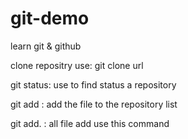 # git-demo
learn git &amp; github 

clone repositry use:
git clone url

git status: 
use to find status a repository

git add <file name>:
add the file to the repository list 

git add. : 
all file add use this command

